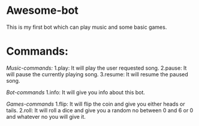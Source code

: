 # Awesome-bot
This is my first bot which can play music and some basic games.

# Commands:
*Music-commands:*
1.play: It will play the user requested song.
2.pause: It will pause the currently playing song.
3.resume: It will resume the paused song.

*Bot-commands*
1.info: It will give you info about this bot.

*Games-commands*
1.flip: It will flip the coin and give you either heads or tails.
2.roll: It will roll a dice and give you a random no between 0 and 6 or 0 and whatever no you will give it.
